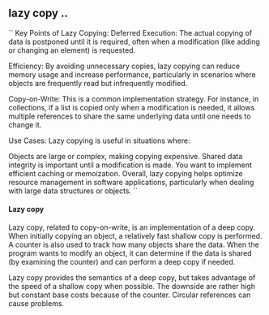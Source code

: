 ## lazy copy ..
``
Key Points of Lazy Copying:
Deferred Execution: The actual copying of data is postponed until it is required, often when a modification (like adding or changing an element) is requested.

Efficiency: By avoiding unnecessary copies, lazy copying can reduce memory usage and increase performance, particularly in scenarios where objects are frequently read but infrequently modified.

Copy-on-Write: This is a common implementation strategy. For instance, in collections, if a list is copied only when a modification is needed, it allows multiple references to share the same underlying data until one needs to change it.

Use Cases: Lazy copying is useful in situations where:

Objects are large or complex, making copying expensive.
Shared data integrity is important until a modification is made.
You want to implement efficient caching or memoization.
Overall, lazy copying helps optimize resource management in software applications, particularly when dealing with large data structures or objects.
``

#### Lazy copy
Lazy copy, related to copy-on-write, is an implementation of a deep copy. When initially copying an object, a relatively fast shallow copy is performed. A counter is also used to track how many objects share the data. When the program wants to modify an object, it can determine if the data is shared (by examining the counter) and can perform a deep copy if needed.

Lazy copy provides the semantics of a deep copy, but takes advantage of the speed of a shallow copy when possible. The downside are rather high but constant base costs because of the counter. Circular references can cause problems.

